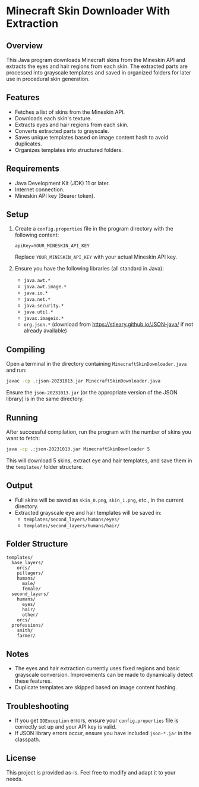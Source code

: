 # Minecraft Skin Downloader With Extraction

## Overview
This Java program downloads Minecraft skins from the Mineskin API and extracts the eyes and hair regions from each skin. The extracted parts are processed into grayscale templates and saved in organized folders for later use in procedural skin generation.

## Features
- Fetches a list of skins from the Mineskin API.
- Downloads each skin's texture.
- Extracts eyes and hair regions from each skin.
- Converts extracted parts to grayscale.
- Saves unique templates based on image content hash to avoid duplicates.
- Organizes templates into structured folders.

## Requirements
- Java Development Kit (JDK) 11 or later.
- Internet connection.
- Mineskin API key (Bearer token).

## Setup
1. Create a `config.properties` file in the program directory with the following content:
    ```
    apiKey=YOUR_MINESKIN_API_KEY
    ```
   Replace `YOUR_MINESKIN_API_KEY` with your actual Mineskin API key.

2. Ensure you have the following libraries (all standard in Java):
    - `java.awt.*`
    - `java.awt.image.*`
    - `java.io.*`
    - `java.net.*`
    - `java.security.*`
    - `java.util.*`
    - `javax.imageio.*`
    - `org.json.*` (download from https://stleary.github.io/JSON-java/ if not already available)

## Compiling
Open a terminal in the directory containing `MinecraftSkinDownloader.java` and run:
```bash
javac -cp .:json-20231013.jar MinecraftSkinDownloader.java
```
Ensure the `json-20231013.jar` (or the appropriate version of the JSON library) is in the same directory.

## Running
After successful compilation, run the program with the number of skins you want to fetch:
```bash
java -cp .:json-20231013.jar MinecraftSkinDownloader 5
```
This will download 5 skins, extract eye and hair templates, and save them in the `templates/` folder structure.

## Output
- Full skins will be saved as `skin_0.png`, `skin_1.png`, etc., in the current directory.
- Extracted grayscale eye and hair templates will be saved in:
  - `templates/second_layers/humans/eyes/`
  - `templates/second_layers/humans/hair/`

## Folder Structure
```
templates/
  base_layers/
    orcs/
    pillagers/
    humans/
      male/
      female/
  second_layers/
    humans/
      eyes/
      hair/
      other/
    orcs/
  professions/
    smith/
    farmer/
```

## Notes
- The eyes and hair extraction currently uses fixed regions and basic grayscale conversion. Improvements can be made to dynamically detect these features.
- Duplicate templates are skipped based on image content hashing.

## Troubleshooting
- If you get `IOException` errors, ensure your `config.properties` file is correctly set up and your API key is valid.
- If JSON library errors occur, ensure you have included `json-*.jar` in the classpath.

## License
This project is provided as-is. Feel free to modify and adapt it to your needs.

